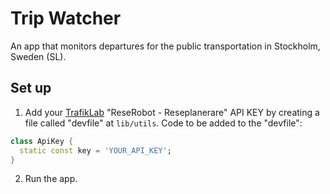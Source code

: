 # Trip Watcher

An app that monitors departures for the public transportation in Stockholm, Sweden (SL). 

## Set up

1. Add your [TrafikLab](https://www.trafiklab.se/) "ReseRobot - Reseplanerare" API KEY by creating a file called "devfile" at ```lib/utils```.
Code to be added to the "devfile":
```dart
class ApiKey {
  static const key = 'YOUR_API_KEY';
}
```
2. Run the app.